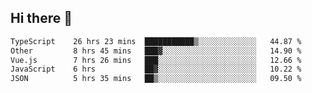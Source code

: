 ## Hi there 👋

<!--START_SECTION:waka-->

```txt
TypeScript    26 hrs 23 mins  ███████████▒░░░░░░░░░░░░░   44.87 %
Other         8 hrs 45 mins   ███▓░░░░░░░░░░░░░░░░░░░░░   14.90 %
Vue.js        7 hrs 26 mins   ███░░░░░░░░░░░░░░░░░░░░░░   12.66 %
JavaScript    6 hrs           ██▓░░░░░░░░░░░░░░░░░░░░░░   10.22 %
JSON          5 hrs 35 mins   ██▒░░░░░░░░░░░░░░░░░░░░░░   09.50 %
```

<!--END_SECTION:waka-->
